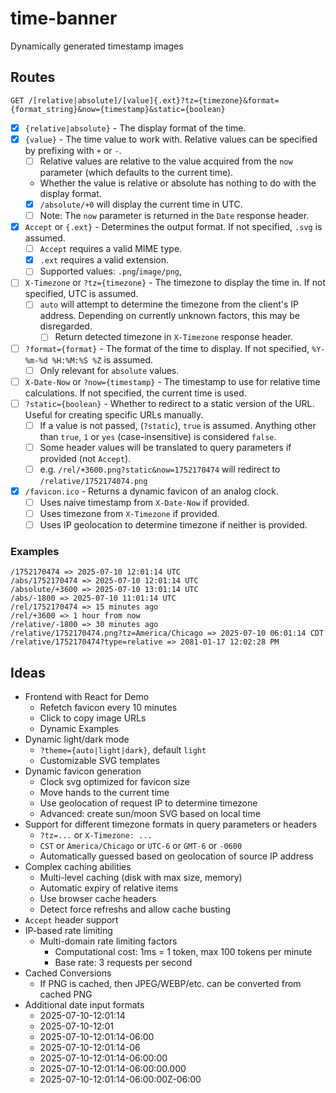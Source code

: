 # time-banner

Dynamically generated timestamp images

## Routes

`GET /[relative|absolute]/[value]{.ext}?tz={timezone}&format={format_string}&now={timestamp}&static={boolean}`

- [x] `{relative|absolute}` - The display format of the time.
- [x] `{value}` - The time value to work with. Relative values can be specified by prefixing with `+` or `-`.
  - [ ] Relative values are relative to the value acquired from the `now` parameter (which defaults to the current time).
  - Whether the value is relative or absolute has nothing to do with the display format.
  - [x] `/absolute/+0` will display the current time in UTC.
  - [ ] Note: The `now` parameter is returned in the `Date` response header.
- [x] `Accept` or `{.ext}` - Determines the output format. If not specified, `.svg` is assumed.
  - [ ] `Accept` requires a valid MIME type.
  - [x] `.ext` requires a valid extension.
  - [ ] Supported values: `.png`/`image/png`,
- [ ] `X-Timezone` or `?tz={timezone}` - The timezone to display the time in. If not specified, UTC is assumed.
  - [ ] `auto` will attempt to determine the timezone from the client's IP address. Depending on currently unknown factors, this may be disregarded.
    - [ ] Return detected timezone in `X-Timezone` response header.
- [ ] `?format={format}` - The format of the time to display. If not specified, `%Y-%m-%d %H:%M:%S %Z` is assumed.
  - [ ] Only relevant for `absolute` values.
- [ ] `X-Date-Now` or `?now={timestamp}` - The timestamp to use for relative time calculations. If not specified, the current time is used.
- [ ] `?static={boolean}` - Whether to redirect to a static version of the URL. Useful for creating specific URLs manually.
  - [ ] If a value is not passed, (`?static`), `true` is assumed. Anything other than `true`, `1` or `yes` (case-insensitive) is considered `false`.
  - [ ] Some header values will be translated to query parameters if provided (not `Accept`).
  - [ ] e.g. `/rel/+3600.png?static&now=1752170474` will redirect to `/relative/1752174074.png`
- [x] `/favicon.ico` - Returns a dynamic favicon of an analog clock.
  - [ ] Uses naive timestamp from `X-Date-Now` if provided.
  - [ ] Uses timezone from `X-Timezone` if provided.
  - [ ] Uses IP geolocation to determine timezone if neither is provided.

### Examples

```
/1752170474 => 2025-07-10 12:01:14 UTC
/abs/1752170474 => 2025-07-10 12:01:14 UTC
/absolute/+3600 => 2025-07-10 13:01:14 UTC
/abs/-1800 => 2025-07-10 11:01:14 UTC
/rel/1752170474 => 15 minutes ago
/rel/+3600 => 1 hour from now
/relative/-1800 => 30 minutes ago
/relative/1752170474.png?tz=America/Chicago => 2025-07-10 06:01:14 CDT
/relative/1752170474?type=relative => 2081-01-17 12:02:28 PM
```

## Ideas

- Frontend with React for Demo
  - Refetch favicon every 10 minutes
  - Click to copy image URLs
  - Dynamic Examples
- Dynamic light/dark mode
  - `?theme={auto|light|dark}`, default `light`
  - Customizable SVG templates
- Dynamic favicon generation
  - Clock svg optimized for favicon size
  - Move hands to the current time
  - Use geolocation of request IP to determine timezone
  - Advanced: create sun/moon SVG based on local time
- Support for different timezone formats in query parameters or headers
  - `?tz=...` or `X-Timezone: ...`
  - `CST` or `America/Chicago` or `UTC-6` or `GMT-6` or `-0600`
  - Automatically guessed based on geolocation of source IP address
- Complex caching abilities
  - Multi-level caching (disk with max size, memory)
  - Automatic expiry of relative items
  - Use browser cache headers
  - Detect force refreshs and allow cache busting
- `Accept` header support
- IP-based rate limiting
  - Multi-domain rate limiting factors
    - Computational cost: 1ms = 1 token, max 100 tokens per minute
    - Base rate: 3 requests per second
- Cached Conversions
  - If PNG is cached, then JPEG/WEBP/etc. can be converted from cached PNG
- Additional date input formats
  - 2025-07-10-12:01:14
  - 2025-07-10-12:01
  - 2025-07-10-12:01:14-06:00
  - 2025-07-10-12:01:14-06
  - 2025-07-10-12:01:14-06:00:00
  - 2025-07-10-12:01:14-06:00:00.000
  - 2025-07-10-12:01:14-06:00:00Z-06:00
